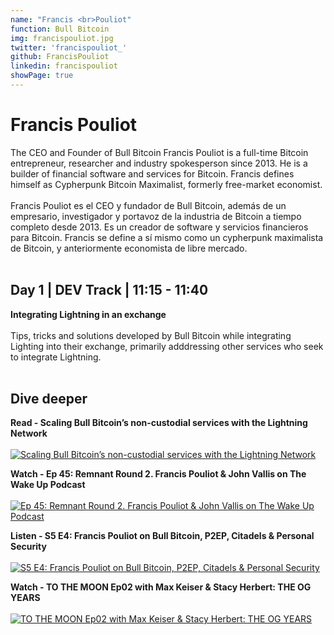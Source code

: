 ```yaml
---
name: "Francis <br>Pouliot"
function: Bull Bitcoin
img: francispouliot.jpg
twitter: 'francispouliot_'
github: FrancisPouliot
linkedin: francispouliot
showPage: true
---
```


# Francis Pouliot
 
The CEO and Founder of Bull Bitcoin Francis Pouliot is a full-time Bitcoin entrepreneur, researcher and industry spokesperson since 2013. He is a builder of financial software and services for Bitcoin. Francis defines himself as Cypherpunk Bitcoin Maximalist, formerly free-market economist.
<br><br>
Francis Pouliot es el CEO y fundador de Bull Bitcoin, además de un empresario, investigador y portavoz de la industria de Bitcoin a tiempo completo desde 2013. Es un creador de software y servicios financieros para Bitcoin. Francis se define a sí mismo como un cypherpunk maximalista de Bitcoin, y anteriormente economista de libre mercado.
<br><br>

## Day 1 | DEV Track | 11:15 - 11:40

<b>Integrating Lightning in an exchange</b><br><br>
Tips, tricks and solutions developed by Bull Bitcoin while integrating Lighting into their exchange, primarily adddressing other services who seek to integrate Lightning.<br><br>

## Dive deeper


<div class="grid grid-cols-2 gap-5">

<div class="p-3 my-2">

**Read - Scaling Bull Bitcoin’s non-custodial services with the Lightning Network**  <br><br>
[![Scaling Bull Bitcoin’s non-custodial services with the Lightning Network](/content/francis_bull.png)](https://medium.com/bull-bitcoin/scaling-bull-bitcoins-non-custodial-services-with-the-lightning-network-782585d96098/)
</div>

<div class="p-3 my-2">

**Watch - Ep 45: Remnant Round 2. Francis Pouliot & John Vallis on The Wake Up Podcast** <br><br>
[ ![Ep 45: Remnant Round 2. Francis Pouliot & John Vallis on The Wake Up Podcast](/content/francis_wakeup.png)](https://www.youtube.com/watch?v=8t_sQ4rTGho/)
</div>

<div class="p-3 my-2">

**Listen - S5 E4: Francis Pouliot on Bull Bitcoin, P2EP, Citadels & Personal Security**  <br><br>
[![S5 E4: Francis Pouliot on Bull Bitcoin, P2EP, Citadels & Personal Security](/content/francis_takeover.png)](https://bitcoin-takeover.com/s5-e4-francis-pouliot-on-bitcoin-security-p2ep-why-s2f-sucks/)
</div>

<div class="p-3 my-2">

**Watch - TO THE MOON Ep02 with Max Keiser & Stacy Herbert: THE OG YEARS**  <br><br>
[![TO THE MOON Ep02 with Max Keiser & Stacy Herbert: THE OG YEARS](/content/francis_orangepill.png)](https://www.youtube.com/watch?v=zur7vXPCuYQ/)
</div>
</div>

<br>


